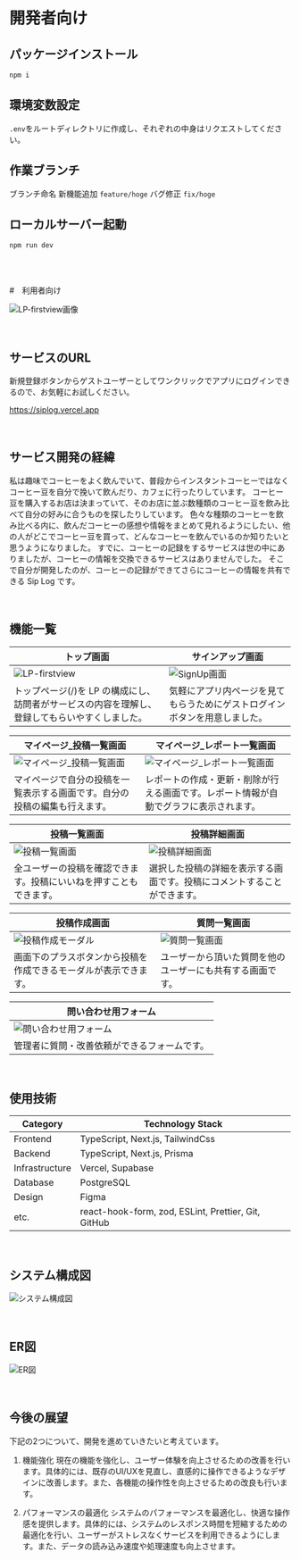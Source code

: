 # 開発者向け

## パッケージインストール

```bash
npm i
```

## 環境変数設定

`.env`をルートディレクトリに作成し、それぞれの中身はリクエストしてください。

## 作業ブランチ

ブランチ命名
新機能追加 `feature/hoge`
バグ修正 `fix/hoge`

## ローカルサーバー起動

```bash
npm run dev
```

<br/>
<br/>

#　利用者向け

![LP-firstview画像](/public/images/LP_firstview.jpg)

<br/>

## サービスのURL

新規登録ボタンからゲストユーザーとしてワンクリックでアプリにログインできるので、お気軽にお試しください。

https://siplog.vercel.app

<br/>

## サービス開発の経緯

私は趣味でコーヒーをよく飲んでいて、普段からインスタントコーヒーではなくコーヒー豆を自分で挽いて飲んだり、カフェに行ったりしています。
コーヒー豆を購入するお店は決まっていて、そのお店に並ぶ数種類のコーヒー豆を飲み比べて自分の好みに合うものを探したりしています。
色々な種類のコーヒーを飲み比べる内に、飲んだコーヒーの感想や情報をまとめて見れるようにしたい、他の人がどこでコーヒー豆を買って、どんなコーヒーを飲んでいるのか知りたいと思うようになりました。
すでに、コーヒーの記録をするサービスは世の中にありましたが、コーヒーの情報を交換できるサービスはありませんでした。
そこで自分が開発したのが、コーヒーの記録ができてさらにコーヒーの情報を共有できる Sip Log です。

<br/>

## 機能一覧

| トップ画面 | サインアップ画面 |
| --- | --- |
| ![LP-firstview](/public/images/LP_firstview.jpg) | ![SignUp画面](/public/images/Signup.jpg) |
| トップページ(/)を LP の構成にし、訪問者がサービスの内容を理解し、登録してもらいやすくしました。 | 気軽にアプリ内ページを見てもらうためにゲストログインボタンを用意しました。 |

| マイページ_投稿一覧画面 | マイページ_レポート一覧画面 |
| --- | --- |
| ![マイページ_投稿一覧画面](/public/images/mypage_post.jpg) | ![マイページ_レポート一覧画面](/public/images/mypage_report.jpg) |
| マイページで自分の投稿を一覧表示する画面です。自分の投稿の編集も行えます。 | レポートの作成・更新・削除が行える画面です。レポート情報が自動でグラフに表示されます。 |

| 投稿一覧画面 | 投稿詳細画面 |
| --- | --- |
| ![投稿一覧画面](/public/images/post.jpg) | ![投稿詳細画面](/public/images/post_detail.jpg) |
| 全ユーザーの投稿を確認できます。投稿にいいねを押すこともできます。 | 選択した投稿の詳細を表示する画面です。投稿にコメントすることができます。 |

| 投稿作成画面 | 質問一覧画面 |
| --- | --- |
| ![投稿作成モーダル](/public/images/create_modal.jpg) | ![質問一覧画面](/public/images/question.jpg) |
| 画面下のプラスボタンから投稿を作成できるモーダルが表示できます。 | ユーザーから頂いた質問を他のユーザーにも共有する画面です。|

| 問い合わせ用フォーム |
| --- |
| ![問い合わせ用フォーム](/public/images/contact.jpg) |
| 管理者に質問・改善依頼ができるフォームです。 |

<br/>

## 使用技術

| Category       | Technology Stack                                    |
| -------------- | --------------------------------------------------- |
| Frontend       | TypeScript, Next.js, TailwindCss                    |
| Backend        | TypeScript, Next.js, Prisma                         |
| Infrastructure | Vercel, Supabase                                    |
| Database       | PostgreSQL                                          |
| Design         | Figma                                               |
| etc.           | react-hook-form, zod, ESLint, Prettier, Git, GitHub |

<br/>

## システム構成図

![システム構成図](/public/images/system.jpg)

<br/>

## ER図

![ER図](/public/images/ER.jpg)

<br/>

## 今後の展望

下記の2つについて、開発を進めていきたいと考えています。

1. 機能強化
   現在の機能を強化し、ユーザー体験を向上させるための改善を行います。具体的には、既存のUI/UXを見直し、直感的に操作できるようなデザインに改善します。また、各機能の操作性を向上させるための改良も行います。

2. パフォーマンスの最適化
   システムのパフォーマンスを最適化し、快適な操作感を提供します。具体的には、システムのレスポンス時間を短縮するための最適化を行い、ユーザーがストレスなくサービスを利用できるようにします。また、データの読み込み速度や処理速度も向上させます。